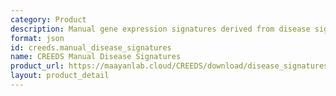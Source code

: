 ```yaml
---
category: Product
description: Manual gene expression signatures derived from disease signatures
format: json
id: creeds.manual_disease_signatures
name: CREEDS Manual Disease Signatures
product_url: https://maayanlab.cloud/CREEDS/download/disease_signatures-v1.0.json
layout: product_detail
---
```

